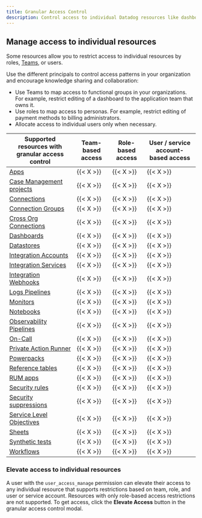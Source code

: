 ```yaml
---
title: Granular Access Control
description: Control access to individual Datadog resources like dashboards, monitors, and notebooks by teams, roles, or users for fine-grained permission management.
---
```

## Manage access to individual resources

Some resources allow you to restrict access to individual resources by roles, [Teams][1], or users.

Use the different principals to control access patterns in your organization and encourage knowledge sharing and collaboration:
- Use Teams to map access to functional groups in your organizations. For example, restrict editing of a dashboard to the application team that owns it.
- Use roles to map access to personas. For example, restrict editing of payment methods to billing administrators.
- Allocate access to individual users only when necessary.


| Supported resources with granular access control | Team-based access | Role-based access | User / service account-based access |
|--------------------------------------------------|-------------------|-------------------|-------------------------------------|
| [Apps][13]                                       | {{< X >}}         | {{< X >}}         | {{< X >}}                           |
| [Case Management projects][10]                   | {{< X >}}         | {{< X >}}         | {{< X >}}                           |
| [Connections][14]                                | {{< X >}}         | {{< X >}}         | {{< X >}}                           |
| [Connection Groups][15]                          | {{< X >}}         | {{< X >}}         | {{< X >}}                           |
| [Cross Org Connections][20]                      | {{< X >}}         | {{< X >}}         | {{< X >}}                           |
| [Dashboards][2]                                  | {{< X >}}         | {{< X >}}         | {{< X >}}                           |
| [Datastores][16]                                 | {{< X >}}         | {{< X >}}         | {{< X >}}                           |
| [Integration Accounts][11]                       | {{< X >}}         | {{< X >}}         | {{< X >}}                           |
| [Integration Services][11]                       | {{< X >}}         | {{< X >}}         | {{< X >}}                           |
| [Integration Webhooks][11]                       | {{< X >}}         | {{< X >}}         | {{< X >}}                           |
| [Logs Pipelines][23]                             | {{< X >}}         | {{< X >}}         | {{< X >}}                           |
| [Monitors][3]                                    | {{< X >}}         | {{< X >}}         | {{< X >}}                           |
| [Notebooks][4]                                   | {{< X >}}         | {{< X >}}         | {{< X >}}                           |
| [Observability Pipelines][23]                    | {{< X >}}         | {{< X >}}         | {{< X >}}                           |
| [On-Call][22]                                    | {{< X >}}         | {{< X >}}         | {{< X >}}                           |
| [Private Action Runner][18]                      | {{< X >}}         | {{< X >}}         | {{< X >}}                           |
| [Powerpacks][5]                                  | {{< X >}}         | {{< X >}}         | {{< X >}}                           |
| [Reference tables][12]                           | {{< X >}}         | {{< X >}}         | {{< X >}}                           |
| [RUM apps][19]                                   | {{< X >}}         | {{< X >}}         | {{< X >}}                           |
| [Security rules][6]                              | {{< X >}}         | {{< X >}}         | {{< X >}}                           |
| [Security suppressions][7]                       | {{< X >}}         | {{< X >}}         | {{< X >}}                           |
| [Service Level Objectives][8]                    | {{< X >}}         | {{< X >}}         | {{< X >}}                           |
| [Sheets][21]                                     | {{< X >}}         | {{< X >}}         | {{< X >}}                           |
| [Synthetic tests][9]                             | {{< X >}}         | {{< X >}}         | {{< X >}}                           |
| [Workflows][17]                                  | {{< X >}}         | {{< X >}}         | {{< X >}}                           |


### Elevate access to individual resources

A user with the `user_access_manage` permission can elevate their access to any individual resource that supports restrictions based on team, role, and user or service account. Resources with only role-based access restrictions are not supported. To get access, click the **Elevate Access** button in the granular access control modal.

[1]: /account_management/teams/
[2]: /dashboards/configure/#permissions
[3]: /monitors/configuration/#permissions
[4]: /notebooks/#limit-edit-access
[5]: /dashboards/widgets/powerpack/#powerpack-permissions
[6]: /security/detection_rules/#restrict-edit-permissions
[7]: /security/suppressions/#restrict-edit-permissions
[8]: /service_management/service_level_objectives/#permissions
[9]: /synthetics/browser_tests/#permissions
[10]: /service_management/case_management/settings#granular-access-control
[11]: /getting_started/integrations/#granular-access-control
[12]: /reference_tables/#permissions
[13]: /actions/app_builder/access_and_auth/#restrict-access-to-a-specific-app
[14]: /actions/connections/?tab=workflowautomation#connection-credentials
[15]: /actions/connections/?tab=workflowautomation#connection-groups
[16]: /actions/datastore/
[17]: /actions/workflows/access_and_auth/#restrict-access-on-a-specific-workflow
[18]: /actions/private_actions
[19]: /real_user_monitoring
[20]: /account_management/org_settings/cross_org_visibility/#permissions
[21]: /sheets/#permissions
[22]: /service_management/on-call/#granular-access-control
[23]: /observability_pipelines/access_control/
